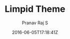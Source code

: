 ---
title: "Limpid Theme"
github: https://github.com/pranavrajs/limpid
demo: http://pranavrajs.github.io/limpid/
author: Pranav Raj S
draft: true
ssg:
  - Jekyll
cms:
  - No Cms
date: 2016-06-05T17:18:41Z
github_branch: master
---